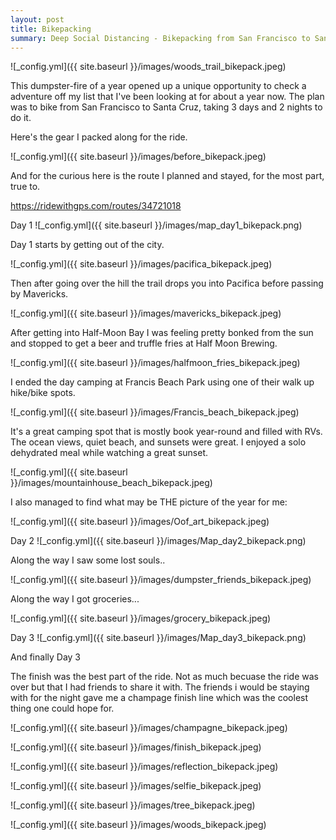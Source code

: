 ```yaml
---
layout: post
title: Bikepacking
summary: Deep Social Distancing - Bikepacking from San Francisco to Santa Cruz
---
```


![_config.yml]({{ site.baseurl }}/images/woods_trail_bikepack.jpeg)

This dumpster-fire of a year opened up a unique opportunity to check a adventure off my list that I've been looking at for about a year now. The plan was to bike from San Francisco to Santa Cruz, taking 3 days and 2 nights to do it. 

Here's the gear I packed along for the ride.

![_config.yml]({{ site.baseurl }}/images/before_bikepack.jpeg)

And for the curious here is the route I planned and stayed, for the most part, true to. 

https://ridewithgps.com/routes/34721018


Day 1 
![_config.yml]({{ site.baseurl }}/images/map_day1_bikepack.png)

Day 1 starts by getting out of the city.

![_config.yml]({{ site.baseurl }}/images/pacifica_bikepack.jpeg)

Then after going over the hill the trail drops you into Pacifica before passing by Mavericks.

![_config.yml]({{ site.baseurl }}/images/mavericks_bikepack.jpeg)

After getting into Half-Moon Bay I was feeling pretty bonked from the sun and stopped to get a beer and truffle fries at Half Moon Brewing. 

![_config.yml]({{ site.baseurl }}/images/halfmoon_fries_bikepack.jpeg)

I ended the day camping at Francis Beach Park using one of their walk up hike/bike spots. 

![_config.yml]({{ site.baseurl }}/images/Francis_beach_bikepack.jpeg)

It's a great camping spot that is mostly book year-round and filled with RVs. The ocean views, quiet beach, and sunsets were great. I enjoyed a solo dehydrated meal while watching a great sunset. 

![_config.yml]({{ site.baseurl }}/images/mountainhouse_beach_bikepack.jpeg)

I also managed to find what may be THE picture of the year for me:

![_config.yml]({{ site.baseurl }}/images/Oof_art_bikepack.jpeg)

Day 2 
![_config.yml]({{ site.baseurl }}/images/Map_day2_bikepack.png)

Along the way I saw some lost souls..

![_config.yml]({{ site.baseurl }}/images/dumpster_friends_bikepack.jpeg)

Along the way I got groceries...

![_config.yml]({{ site.baseurl }}/images/grocery_bikepack.jpeg)

Day 3
![_config.yml]({{ site.baseurl }}/images/Map_day3_bikepack.png)

And finally Day 3

The finish was the best part of the ride. Not as much becuase the ride was over but that I had friends to share it with. The friends i would be staying with for the night gave me a champage finish line which was the coolest thing one could hope for.  

![_config.yml]({{ site.baseurl }}/images/champagne_bikepack.jpeg)

![_config.yml]({{ site.baseurl }}/images/finish_bikepack.jpeg)



![_config.yml]({{ site.baseurl }}/images/reflection_bikepack.jpeg)

![_config.yml]({{ site.baseurl }}/images/selfie_bikepack.jpeg)

![_config.yml]({{ site.baseurl }}/images/tree_bikepack.jpeg)

![_config.yml]({{ site.baseurl }}/images/woods_bikepack.jpeg)


